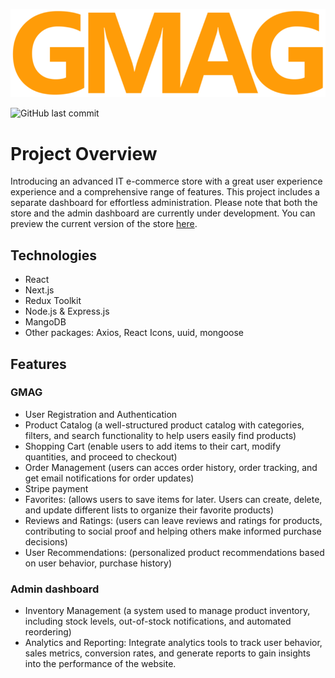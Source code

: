 ![GMAG Logo](https://github.com/Aur71/gmag/blob/ae5db3ad0886c98335d01e7861f0b57ed65c9a93/public/logo.png)

![GitHub last commit](https://img.shields.io/github/last-commit/Aur71/gmag)

# Project Overview
Introducing an advanced IT e-commerce store with a great user experience experience and a comprehensive range of features. This project includes a separate dashboard for effortless administration. Please note that both the store and the admin dashboard are currently under development. You can preview the current version of the store [here](https://gmag.vercel.app/).

## Technologies
- React
- Next.js
- Redux Toolkit
- Node.js & Express.js
- MangoDB
- Other packages: Axios, React Icons, uuid, mongoose

## Features

### GMAG
- User Registration and Authentication
- Product Catalog (a well-structured product catalog with categories, filters, and search functionality to help users easily find products)
- Shopping Cart (enable users to add items to their cart, modify quantities, and proceed to checkout)
- Order Management (users can acces order history, order tracking, and get email notifications for order updates)
- Stripe payment
- Favorites: (allows users to save items for later. Users can create, delete, and update different lists to organize their favorite products)
- Reviews and Ratings: (users can leave reviews and ratings for products, contributing to social proof and helping others make informed purchase decisions)
- User Recommendations: (personalized product recommendations based on user behavior, purchase history)

### Admin dashboard
- Inventory Management (a system used to manage product inventory, including stock levels, out-of-stock notifications, and automated reordering)
- Analytics and Reporting: Integrate analytics tools to track user behavior, sales metrics, conversion rates, and generate reports to gain insights into the performance of the website.



<!-- ## Pages
### [Home](https://gmag.vercel.app/)
- First item
- Second item
- Third item -->

